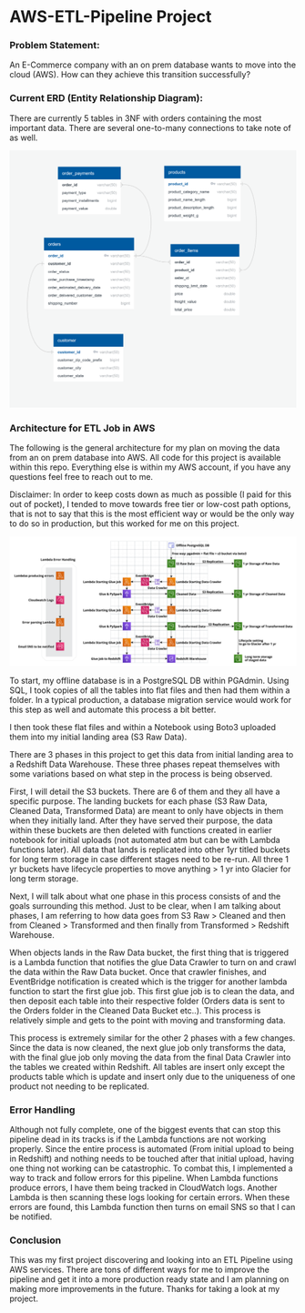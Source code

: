 # AWS-ETL-Pipeline Project

### Problem Statement:

An E-Commerce company with an on prem database wants to move into the cloud (AWS). How can they achieve this transition successfully?

### Current ERD (Entity Relationship Diagram):

There are currently 5 tables in 3NF with orders containing the most important data. There are several one-to-many connections to take note of as well.

![](./Pictures/ERD-Diagram.PNG)

### Architecture for ETL Job in AWS

The following is the general architecture for my plan on moving the data from an on prem database into AWS. All code for this project is available within this repo. Everything else is within my AWS account, if you have any questions feel free to reach out to me.

Disclaimer: In order to keep costs down as much as possible (I paid for this out of pocket), I tended to move towards free tier or low-cost path options, that is not to say that this is the most efficient way or would be the only way to do so in production, but this worked for me on this project.

![](./Pictures/Architecture_04222022.PNG)

To start, my offline database is in a PostgreSQL DB within PGAdmin. Using SQL, I took copies of all the tables into flat files and then had them within a folder. In a typical production, a database migration service would work for this step as well and automate this process a bit better.

I then took these flat files and within a Notebook using Boto3 uploaded them into my initial landing area (S3 Raw Data). 

There are 3 phases in this project to get this data from initial landing area to a Redshift Data Warehouse. These three phases repeat themselves with some variations based on what step in the process is being observed.

First, I will detail the S3 buckets. There are 6 of them and they all have a specific purpose. The landing buckets for each phase (S3 Raw Data, Cleaned Data, Transformed Data) are meant to only have objects in them when they initially land. After they have served their purpose, the data within these buckets are then deleted with functions created in earlier notebook for initial uploads (not automated atm but can be with Lambda functions later). All data that lands is replicated into other 1yr titled buckets for long term storage in case different stages need to be re-run. All three 1 yr buckets have lifecycle properties to move anything > 1 yr into Glacier for long term storage.

Next, I will talk about what one phase in this process consists of and the goals surrounding this method. Just to be clear, when I am talking about phases, I am referring to how data goes from S3 Raw > Cleaned and then from Cleaned > Transformed and then finally from Transformed > Redshift Warehouse.

When objects lands in the Raw Data bucket, the first thing that is triggered is a Lambda function that notifies the glue Data Crawler to turn on and crawl the data within the Raw Data bucket. Once that crawler finishes, and EventBridge notification is created which is the trigger for another lambda function to start the first glue job. This first glue job is to clean the data, and then deposit each table into their respective folder (Orders data is sent to the Orders folder in the Cleaned Data Bucket etc..). This process is relatively simple and gets to the point with moving and transforming data.

This process is extremely similar for the other 2 phases with a few changes. Since the data is now cleaned, the next glue job only transforms the data, with the final glue job only moving the data from the final Data Crawler into the tables we created within Redshift. All tables are insert only except the products table which is update and insert only due to the uniqueness of one product not needing to be replicated.

### Error Handling

Although not fully complete, one of the biggest events that can stop this pipeline dead in its tracks is if the Lambda functions are not working properly. Since the entire process is automated (From initial upload to being in Redshift) and nothing needs to be touched after that initial upload, having one thing not working can be catastrophic. To combat this, I implemented a way to track and follow errors for this pipeline. When Lambda functions produce errors, I have them being tracked in CloudWatch logs. Another Lambda is then scanning these logs looking for certain errors. When these errors are found, this Lambda function then turns on email SNS so that I can be notified.

### Conclusion

This was my first project discovering and looking into an ETL Pipeline using AWS services. There are tons of different ways for me to improve the pipeline and get it into a more production ready state and I am planning on making more improvements in the future. Thanks  for taking a look at my project.
